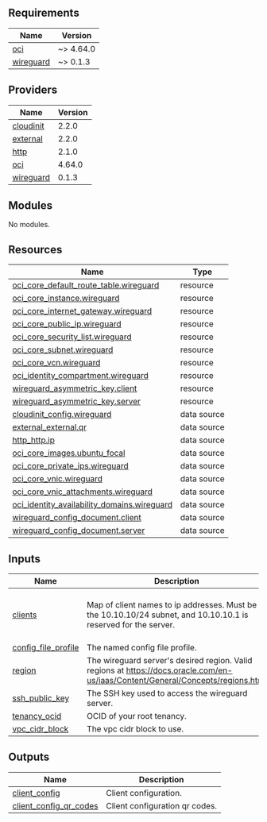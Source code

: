 ## Requirements

| Name | Version |
|------|---------|
| <a name="requirement_oci"></a> [oci](#requirement\_oci) | ~> 4.64.0 |
| <a name="requirement_wireguard"></a> [wireguard](#requirement\_wireguard) | ~> 0.1.3 |

## Providers

| Name | Version |
|------|---------|
| <a name="provider_cloudinit"></a> [cloudinit](#provider\_cloudinit) | 2.2.0 |
| <a name="provider_external"></a> [external](#provider\_external) | 2.2.0 |
| <a name="provider_http"></a> [http](#provider\_http) | 2.1.0 |
| <a name="provider_oci"></a> [oci](#provider\_oci) | 4.64.0 |
| <a name="provider_wireguard"></a> [wireguard](#provider\_wireguard) | 0.1.3 |

## Modules

No modules.

## Resources

| Name | Type |
|------|------|
| [oci_core_default_route_table.wireguard](https://registry.terraform.io/providers/hashicorp/oci/latest/docs/resources/core_default_route_table) | resource |
| [oci_core_instance.wireguard](https://registry.terraform.io/providers/hashicorp/oci/latest/docs/resources/core_instance) | resource |
| [oci_core_internet_gateway.wireguard](https://registry.terraform.io/providers/hashicorp/oci/latest/docs/resources/core_internet_gateway) | resource |
| [oci_core_public_ip.wireguard](https://registry.terraform.io/providers/hashicorp/oci/latest/docs/resources/core_public_ip) | resource |
| [oci_core_security_list.wireguard](https://registry.terraform.io/providers/hashicorp/oci/latest/docs/resources/core_security_list) | resource |
| [oci_core_subnet.wireguard](https://registry.terraform.io/providers/hashicorp/oci/latest/docs/resources/core_subnet) | resource |
| [oci_core_vcn.wireguard](https://registry.terraform.io/providers/hashicorp/oci/latest/docs/resources/core_vcn) | resource |
| [oci_identity_compartment.wireguard](https://registry.terraform.io/providers/hashicorp/oci/latest/docs/resources/identity_compartment) | resource |
| [wireguard_asymmetric_key.client](https://registry.terraform.io/providers/OJFord/wireguard/latest/docs/resources/asymmetric_key) | resource |
| [wireguard_asymmetric_key.server](https://registry.terraform.io/providers/OJFord/wireguard/latest/docs/resources/asymmetric_key) | resource |
| [cloudinit_config.wireguard](https://registry.terraform.io/providers/hashicorp/cloudinit/latest/docs/data-sources/config) | data source |
| [external_external.qr](https://registry.terraform.io/providers/hashicorp/external/latest/docs/data-sources/external) | data source |
| [http_http.ip](https://registry.terraform.io/providers/hashicorp/http/latest/docs/data-sources/http) | data source |
| [oci_core_images.ubuntu_focal](https://registry.terraform.io/providers/hashicorp/oci/latest/docs/data-sources/core_images) | data source |
| [oci_core_private_ips.wireguard](https://registry.terraform.io/providers/hashicorp/oci/latest/docs/data-sources/core_private_ips) | data source |
| [oci_core_vnic.wireguard](https://registry.terraform.io/providers/hashicorp/oci/latest/docs/data-sources/core_vnic) | data source |
| [oci_core_vnic_attachments.wireguard](https://registry.terraform.io/providers/hashicorp/oci/latest/docs/data-sources/core_vnic_attachments) | data source |
| [oci_identity_availability_domains.wireguard](https://registry.terraform.io/providers/hashicorp/oci/latest/docs/data-sources/identity_availability_domains) | data source |
| [wireguard_config_document.client](https://registry.terraform.io/providers/OJFord/wireguard/latest/docs/data-sources/config_document) | data source |
| [wireguard_config_document.server](https://registry.terraform.io/providers/OJFord/wireguard/latest/docs/data-sources/config_document) | data source |

## Inputs

| Name | Description | Type | Default | Required |
|------|-------------|------|---------|:--------:|
| <a name="input_clients"></a> [clients](#input\_clients) | Map of client names to ip addresses. Must be in the 10.10.10/24 subnet, and 10.10.10.1 is reserved for the server. | `map(string)` | <pre>{<br>  "default": "10.10.10.2",<br>  "home": "10.10.10.3"<br>}</pre> | no |
| <a name="input_config_file_profile"></a> [config\_file\_profile](#input\_config\_file\_profile) | The named config file profile. | `string` | `"DEFAULT"` | no |
| <a name="input_region"></a> [region](#input\_region) | The wireguard server's desired region. Valid regions at https://docs.oracle.com/en-us/iaas/Content/General/Concepts/regions.htm. | `string` | n/a | yes |
| <a name="input_ssh_public_key"></a> [ssh\_public\_key](#input\_ssh\_public\_key) | The SSH key used to access the wireguard server. | `string` | n/a | yes |
| <a name="input_tenancy_ocid"></a> [tenancy\_ocid](#input\_tenancy\_ocid) | OCID of your root tenancy. | `string` | n/a | yes |
| <a name="input_vpc_cidr_block"></a> [vpc\_cidr\_block](#input\_vpc\_cidr\_block) | The vpc cidr block to use. | `string` | `"10.1.0.0/16"` | no |

## Outputs

| Name | Description |
|------|-------------|
| <a name="output_client_config"></a> [client\_config](#output\_client\_config) | Client configuration. |
| <a name="output_client_config_qr_codes"></a> [client\_config\_qr\_codes](#output\_client\_config\_qr\_codes) | Client configuration qr codes. |
